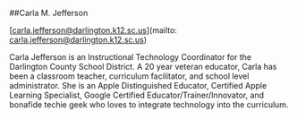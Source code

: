 ##Carla M. Jefferson

[carla.jefferson@darlington.k12.sc.us](mailto: carla.jefferson@darlington.k12.sc.us)

Carla Jefferson is an Instructional Technology Coordinator for the Darlington County School District.  A 20 year veteran educator, Carla has been a classroom teacher, curriculum facilitator, and school level administrator. She is an Apple Distinguished Educator, Certified Apple Learning Specialist, Google Certified Educator/Trainer/Innovator, and bonafide techie geek who loves to integrate technology into the curriculum.
